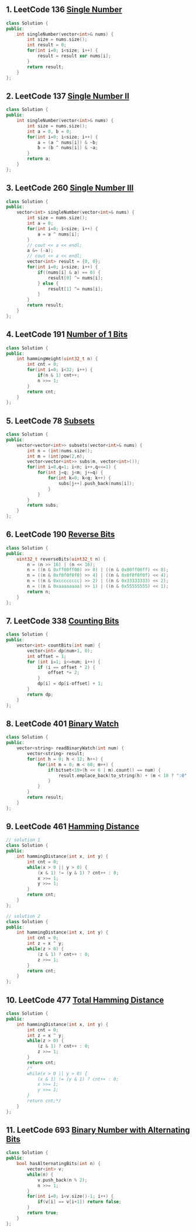 ## 1. LeetCode 136 [Single Number](https://leetcode.com/problems/single-number/)

```c++
class Solution {
public:
    int singleNumber(vector<int>& nums) {
        int size = nums.size();
        int result = 0;
        for(int i=0; i<size; i++) {
            result = result xor nums[i];
        }
        return result;
    }
};
```



## 2. LeetCode 137 [Single Number II](https://leetcode.com/problems/single-number-ii/)

```c++
class Solution {
public:
    int singleNumber(vector<int>& nums) {
        int size = nums.size();
        int a = 0, b = 0;
        for(int i=0; i<size; i++) {
            a = (a ^ nums[i]) & ~b;
            b = (b ^ nums[i]) & ~a;
        }
        return a;
    }
};
```



## 3. LeetCode 260 [Single Number III](https://leetcode.com/problems/single-number-iii/)

```c++
class Solution {
public:
    vector<int> singleNumber(vector<int>& nums) {
        int size = nums.size();
        int a = 0;
        for(int i=0; i<size; i++) {
            a = a ^ nums[i];
        }
        // cout << a << endl;
        a &= (-a);
        // cout << a << endl;
        vector<int> result = {0, 0};
        for(int i=0; i<size; i++) {
            if((nums[i] & a) == 0) {
                result[0] ^= nums[i];
            } else {
                result[1] ^= nums[i];
            }
        }
        return result;
    }
};
```



## 4. LeetCode 191 [Number of 1 Bits](https://leetcode.com/problems/number-of-1-bits/)

```c++
class Solution {
public:
    int hammingWeight(uint32_t n) {
        int cnt = 0;
        for(int i=0; i<32; i++) {
            if(n & 1) cnt++;
            n >>= 1;
        }
        return cnt;
    }
};
```



## 5. LeetCode 78 [Subsets](https://leetcode.com/problems/subsets/)

```c++
class Solution {
public:
    vector<vector<int>> subsets(vector<int>& nums) {
        int n = (int)nums.size();
        int m = (int)pow(2,n);
        vector<vector<int>> subs(m, vector<int>());
        for(int i=0,q=1; i<n; i++,q<<=1) {
            for(int j=q; j<m; j+=q) {
                for(int k=0; k<q; k++) {
                    subs[j++].push_back(nums[i]);
                }
            }
        }
        return subs;
    }
};
```



## 6. LeetCode 190 [Reverse Bits](https://leetcode.com/problems/reverse-bits/)

```c++
class Solution {
public:
    uint32_t reverseBits(uint32_t n) {
        n = (n >> 16) | (n << 16);
        n = ((n & 0xff00ff00) >> 8) | ((n & 0x00ff00ff) << 8);
        n = ((n & 0xf0f0f0f0) >> 4) | ((n & 0x0f0f0f0f) << 4);
        n = ((n & 0xcccccccc) >> 2) | ((n & 0x33333333) << 2);
        n = ((n & 0xaaaaaaaa) >> 1) | ((n & 0x55555555) << 1);
        return n;
    }
};
```



## 7. LeetCode 338 [Counting Bits](https://leetcode.com/problems/counting-bits/)

```c++
class Solution {
public:
    vector<int> countBits(int num) {
        vector<int> dp(num+1, 0);
        int offset = 1;
        for (int i=1; i<=num; i++) {
            if (i == offset * 2) {
                offset *= 2;
            }
            dp[i] = dp[i-offset] + 1;
        }
        return dp;
    }
};
```



## 8. LeetCode 401 [Binary Watch](https://leetcode.com/problems/binary-watch/)

```c++
class Solution {
public:
    vector<string> readBinaryWatch(int num) {
        vector<string> result;
        for(int h = 0; h < 12; h++) {
            for(int m = 0; m < 60; m++) {
                if(bitset<10>(h << 6 | m).count() == num) {
                    result.emplace_back(to_string(h) + (m < 10 ? ":0" : ":") + to_string(m));
                }
            }
        } 
        return result;
    }
};
```



## 9. LeetCode 461 [Hamming Distance](https://leetcode.com/problems/hamming-distance/)

```c++
// solution 1
class Solution {
public:
    int hammingDistance(int x, int y) {
        int cnt = 0;
        while(x > 0 || y > 0) {
            (x & 1) != (y & 1) ? cnt++ : 0;
            x >>= 1;
            y >>= 1;
        }
        return cnt;
    }
};

// solution 2
class Solution {
public:
    int hammingDistance(int x, int y) {
        int cnt = 0;
        int z = x ^ y;
        while(z > 0) {
            (z & 1) ? cnt++ : 0;
            z >>= 1;
        }
        return cnt;
    }
};
```



## 10. LeetCode 477 [Total Hamming Distance](https://leetcode.com/problems/total-hamming-distance/)

```c++
class Solution {
public:
    int hammingDistance(int x, int y) {
        int cnt = 0;
        int z = x ^ y;
        while(z > 0) {
            (z & 1) ? cnt++ : 0;
            z >>= 1;
        }
        return cnt;
        /*
        while(x > 0 || y > 0) {
            (x & 1) != (y & 1) ? cnt++ : 0;
            x >>= 1;
            y >>= 1;
        }
        return cnt;*/
    }
};
```



## 11. LeetCode 693 [Binary Number with Alternating Bits](https://leetcode.com/problems/binary-number-with-alternating-bits/)

```c++
class Solution {
public:
    bool hasAlternatingBits(int n) {
        vector<int> v;
        while(n) {
            v.push_back(n % 2);
            n >>= 1;
        }
        for(int i=0; i<v.size()-1; i++) {
            if(v[i] == v[i+1]) return false;
        }
        return true;
    }
};
```











































